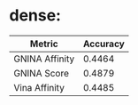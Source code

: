 # dense:
Metric | Accuracy
-----|-----
GNINA Affinity | 0.4464
GNINA Score | 0.4879
Vina Affinity | 0.4485